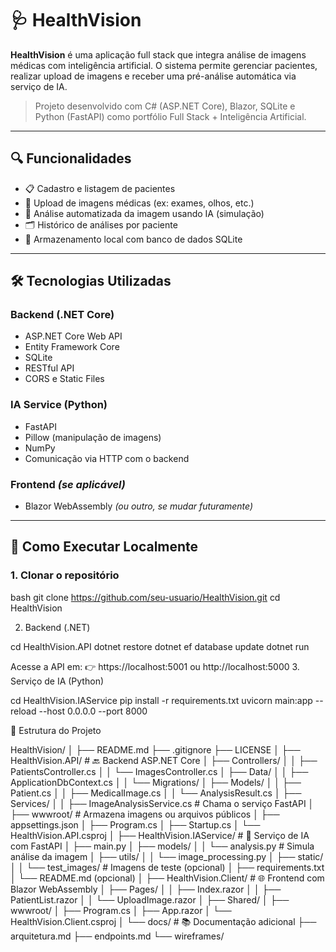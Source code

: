 # 🩺 HealthVision

**HealthVision** é uma aplicação full stack que integra análise de imagens médicas com inteligência artificial. O sistema permite gerenciar pacientes, realizar upload de imagens e receber uma pré-análise automática via serviço de IA.

> Projeto desenvolvido com C# (ASP.NET Core), Blazor, SQLite e Python (FastAPI) como portfólio Full Stack + Inteligência Artificial.

---

## 🔍 Funcionalidades

- 📋 Cadastro e listagem de pacientes  
- 📸 Upload de imagens médicas (ex: exames, olhos, etc.)  
- 🧠 Análise automatizada da imagem usando IA (simulação)  
- 🗂️ Histórico de análises por paciente  
- 🧾 Armazenamento local com banco de dados SQLite  

---

## 🛠️ Tecnologias Utilizadas

### Backend (.NET Core)
- ASP.NET Core Web API  
- Entity Framework Core  
- SQLite  
- RESTful API  
- CORS e Static Files  

### IA Service (Python)
- FastAPI  
- Pillow (manipulação de imagens)  
- NumPy  
- Comunicação via HTTP com o backend  

### Frontend *(se aplicável)*
- Blazor WebAssembly *(ou outro, se mudar futuramente)*  

---

## 🚀 Como Executar Localmente

### 1. Clonar o repositório

bash
git clone https://github.com/seu-usuario/HealthVision.git
cd HealthVision


2. Backend (.NET)

cd HealthVision.API
dotnet restore
dotnet ef database update
dotnet run

Acesse a API em:
👉 https://localhost:5001 ou http://localhost:5000
3. Serviço de IA (Python)

cd HealthVision.IAService
pip install -r requirements.txt
uvicorn main:app --reload --host 0.0.0.0 --port 8000

📁 Estrutura do Projeto

HealthVision/
│
├── README.md
├── .gitignore
├── LICENSE
│
├── HealthVision.API/                        # 🔙 Backend ASP.NET Core
│   ├── Controllers/
│   │   ├── PatientsController.cs
│   │   └── ImagesController.cs
│   ├── Data/
│   │   ├── ApplicationDbContext.cs
│   │   └── Migrations/
│   ├── Models/
│   │   ├── Patient.cs
│   │   ├── MedicalImage.cs
│   │   └── AnalysisResult.cs
│   ├── Services/
│   │   ├── ImageAnalysisService.cs         # Chama o serviço FastAPI
│   ├── wwwroot/                            # Armazena imagens ou arquivos públicos
│   ├── appsettings.json
│   ├── Program.cs
│   ├── Startup.cs
│   └── HealthVision.API.csproj
│
├── HealthVision.IAService/                 # 🧠 Serviço de IA com FastAPI
│   ├── main.py
│   ├── models/
│   │   └── analysis.py                     # Simula análise da imagem
│   ├── utils/
│   │   └── image_processing.py
│   ├── static/
│   │   └── test_images/                    # Imagens de teste (opcional)
│   ├── requirements.txt
│   └── README.md (opcional)
│
├── HealthVision.Client/           # 🌐 Frontend com Blazor WebAssembly
│   ├── Pages/
│   │   ├── Index.razor
│   │   ├── PatientList.razor
│   │   └── UploadImage.razor
│   ├── Shared/
│   ├── wwwroot/
│   ├── Program.cs
│   ├── App.razor
│   └── HealthVision.Client.csproj
│
└── docs/                         # 📚 Documentação adicional
    ├── arquitetura.md
    ├── endpoints.md
    └── wireframes/

